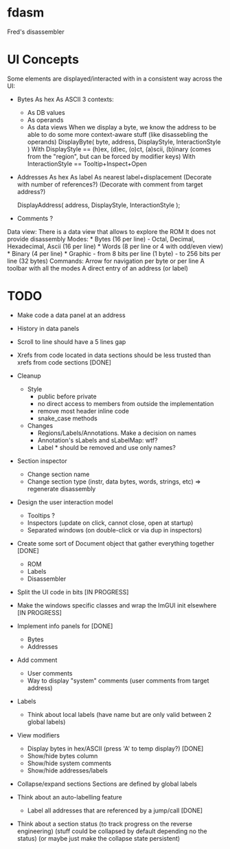 # fdasm
Fred's disassembler

# UI Concepts

Some elements are displayed/interacted with in a consistent way across the UI:
- Bytes
    As hex
    As ASCII
    3 contexts:
    - As DB values
    - As operands
    - As data views
    When we display a byte, we know the address to be able to do some more context-aware stuff (like disassebling the operands)
    DisplayByte( byte, address, DisplayStyle, InteractionStyle )
        With DisplayStyle ==
            (h)ex, (d)ec, (o)ct, (a)scii, (b)inary (comes from the "region", but can be forced by modifier keys)
        With InteractionStyle ==
            Tooltip+Inspect+Open

- Addresses
    As hex
    As label
    As nearest label+displacement
    (Decorate with number of references?)
    (Decorate with comment from target address?)

    DisplayAddress( address, DisplayStyle, InteractionStyle );

- Comments
    ?

Data view:
    There is a data view that allows to explore the ROM
    It does not provide disassembly
    Modes:
    * Bytes (16 per line)
        - Octal, Decimal, Hexadecimal, Ascii (16 per line)
    * Words (8 per line or 4 with odd/even view)
    * Binary (4 per line)
    * Graphic
        - from 8 bits per line (1 byte)
        - to 256 bits per line (32 bytes)
    Commands:
        Arrow for navigation per byte or per line
    A toolbar with all the modes
    A direct entry of an address (or label)

# TODO

- Make code a data panel at an address
- History in data panels
- Scroll to line should have a 5 lines gap
- Xrefs from code located in data sections should be less trusted than xrefs from code sections [DONE]
- Cleanup
    - Style
        - public before private
        - no direct access to members from outside the implementation
        - remove most header inline code
        - snake_case methods
    - Changes
        - Regions/Labels/Annotations. Make a decision on names
        - Annotation's sLabels and sLabelMap: wtf?
        - Label * should be removed and use only names?


- Section inspector
    - Change section name
    - Change section type (instr, data bytes, words, strings, etc)
        => regenerate disassembly
- Design the user interaction model
    - Tooltips ?
    - Inspectors (update on click, cannot close, open at startup)
    - Separated windows (on double-click or via dup in inspectors)
- Create some sort of Document object that gather everything together [DONE]
    - ROM
    - Labels
    - Disassembler
- Split the UI code in bits [IN PROGRESS]
- Make the windows specific classes and wrap the ImGUI init elsewhere [IN PROGRESS]
- Implement info panels for [DONE]
    - Bytes
    - Addresses
- Add comment
    - User comments
    - Way to display "system" comments (user comments from target address)
- Labels
    - Think about local labels (have name but are only valid between 2 global labels)
- View modifiers
    - Display bytes in hex/ASCII (press 'A' to temp display?) [DONE]
    - Show/hide bytes column
    - Show/hide system comments
    - Show/hide addresses/labels
- Collapse/expand sections
    Sections are defined by global labels
- Think about an auto-labelling feature
    - Label all addresses that are referenced by a jump/call [DONE]
- Think about a section status
    (to track progress on the reverse engineering)
    (stuff could be collapsed by default depending no the status)
    (or maybe just make the collapse state persistent)
